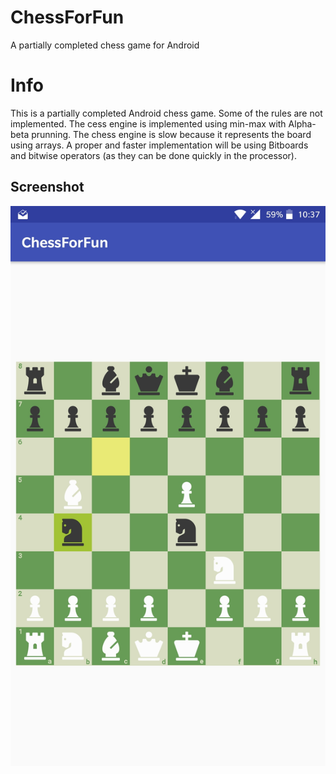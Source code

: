# ChessForFun
A partially completed chess game for Android

# Info
This is a partially completed Android chess game. Some of the rules are not implemented. The cess engine is implemented using min-max with Alpha-beta prunning.
The chess engine is slow because it represents the board using arrays. A proper and faster implementation will be using Bitboards and bitwise operators (as they can be done quickly in the processor).

## Screenshot

![alt text](https://github.com/mAlaliSy/ChessForFun/raw/master/screenshot.jpg "Screenshot")
